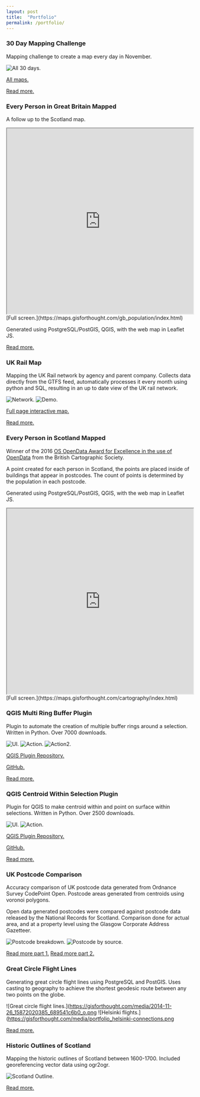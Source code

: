 ```yaml
---
layout: post
title:  "Portfolio"
permalink: /portfolio/
---
```


### 30 Day Mapping Challenge

Mapping challenge to create a map every day in November.

![All 30 days.](https://gisforthought.com/media/2020-02-24_all_30.png)

[All maps.](https://gisforthought.com/portfolio/30-day-mapping-challenge-2019/)

[Read more.](https://gisforthought.com/30-day-map-challenge-2019/)


### Every Person in Great Britain Mapped

A follow up to the Scotland map.

<iframe src="https://maps.gisforthought.com/gb_population/index.html" width="100%" height="500"></iframe>
[Full screen.](https://maps.gisforthought.com/gb_population/index.html)

Generated using PostgreSQL/PostGIS, QGIS, with the web map in Leaflet JS.

[Read more.](https://maps.gisforthought.com/gb_population/)


### UK Rail Map

Mapping the UK Rail network by agency and parent company. Collects data directly from the GTFS feed, automatically processes it every month using python and SQL, resulting in an up to date view of the UK rail network.

![Network.](https://gisforthought.com/media/portfolio_UKRAIL_13643338343_810c69aff8_z.jpg)
![Demo.](https://gisforthought.com/media/portfolio_UKRAIL_Capture1.PNG)

[Full page interactive map.](https://maps.gisforthought.com/uk_rail_map/)

[Read more.](https://gisforthought.com/uk-rail-map/)


### Every Person in Scotland Mapped

Winner of the 2016 [OS OpenData Award for Excellence in the use of OpenData](https://www.cartography.org.uk/awards/past-winners/2016-bcs-awards/) from the British Cartographic Society.

A point created for each person in Scotland, the points are placed inside of buildings that appear in postcodes. The count of points is determined by the population in each postcode.

Generated using PostgreSQL/PostGIS, QGIS, with the web map in Leaflet JS.

<iframe src="https://maps.gisforthought.com/cartography/index.html" width="100%" height="500"></iframe>
[Full screen.](https://maps.gisforthought.com/cartography/index.html)


### QGIS Multi Ring Buffer Plugin

Plugin to automate the creation of multiple buffer rings around a selection. Written in Python. Over 7000 downloads.

![UI.](https://gisforthought.com/media/2018-02-07_CropperCapture76.png)
![Action.](https://gisforthought.com/media/2018-02-07_CropperCapture77.png)
![Action2.](https://gisforthought.com/media/portfolio_multiring_Capture.PNG)


[QGIS Plugin Repository.](http://plugins.qgis.org/plugins/Multi_Ring_Buffer/)

[GitHub.](https://github.com/HeikkiVesanto/QGIS_Multi_Ring_Buffer)

[Read more.](https://gisforthought.com/qgis-multi-ring-buffer/)


### QGIS Centroid Within Selection Plugin

Plugin for QGIS to make centroid within and point on surface within selections. Written in Python. Over 2500 downloads.

![UI.](https://gisforthought.com/media/2018-03-21_Select_within_GUI.png)
![Action.](https://gisforthought.com/media/2018-03-21_Centroid-1024x656.png)

[QGIS Plugin Repository.](http://plugins.qgis.org/plugins/SelectWithin/)

[GitHub.](https://github.com/HeikkiVesanto/QGIS_Centroid_Within)

[Read more.](https://gisforthought.com/qgis-select-within-plugin/)


### UK Postcode Comparison

Accuracy comparison of UK postcode data generated from Ordnance Survey CodePoint Open. Postcode areas generated from centroids using voronoi polygons.

Open data generated postcodes were compared against postcode data released by the National Records for Scotland. Comparison done for actual area, and at a property level using the Glasgow Corporate Address Gazetteer.

![Postcode breakdown.](https://gisforthought.com/media/portfolio_postcode_glasgow_options.png)
![Postcode by source.](https://gisforthought.com/media/portfolio_postcode.png)

[Read more part 1.](https://gisforthought.com/uk-postcode-polygon-accuracy-comparison/)
[Read more part 2.](https://gisforthought.com/uk-postcode-polygon-accuracy-comparison-part-2/)


### Great Circle Flight Lines

Generating great circle flight lines using PostgreSQL and PostGIS. Uses casting to geography to achieve the shortest geodesic route between any two points on the globe.

![Great circle flight lines.](https://gisforthought.com/media/2014-11-26_15872020385_689541c6b0_o.png
![Helsinki flights.](https://gisforthought.com/media/portfolio_helsinki-connections.png

[Read more.](https://gisforthought.com/great-circle-flight-lines-in-postgis/)


### Historic Outlines of Scotland

Mapping the historic outlines of Scotland between 1600-1700. Included georeferencing vector data using ogr2ogr.

![Scotland Outline.](https://gisforthought.com/media/2014-03-24_13352523035_0f80054b68_o.png)

[Read more.](https://gisforthought.com/scotlands-changing-outline/)
